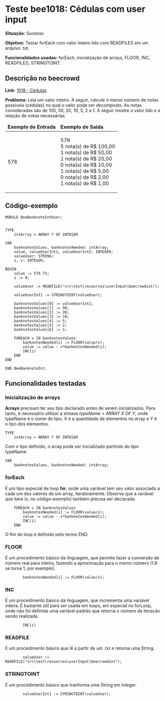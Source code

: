 # Teste bee1018: Cédulas com user input
<b>Situação:</b> Sucesso

<b>Objetivo:</b> Testar forEach com valor inteiro lido com READFILE() em um arquivo .txt.

<b>Funcionalidades usadas:</b> forEach, inicialização de arrays, FLOOR, INC, READFILE(), STRINGTOINT.

## Descrição no beecrowd

<b>Link:</b> [1018 - Cédulas](https://www.beecrowd.com.br/judge/pt/problems/view/1018)

<b>Problema:</b> Leia um valor inteiro. A seguir, calcule o menor número de notas possíveis (cédulas) no qual o valor pode ser decomposto. As notas consideradas são de 100, 50, 20, 10, 5, 2 e 1. A seguir mostre o valor lido e a relação de notas necessárias.

<table>
<thead>
<tr>
  <td><b>Exemplo de Entrada</b></td>
  <td><b>Exemplo de Saída</b></td>
</tr>
</thead>
<tbody>
<tr>
<td class="division">
<p>
576</p>
</td>
<td>
<p>
576<br>
5 nota(s) de R$ 100,00<br>
1 nota(s) de R$ 50,00<br>
1 nota(s) de R$ 20,00<br>
0 nota(s) de R$ 10,00<br>
1 nota(s) de R$ 5,00<br>
0 nota(s) de R$ 2,00<br>
1 nota(s) de R$ 1,00</p>
</td>
</tr>
</tbody>
</table>

## Código-exemplo

```
MODULE BeeBanknoteIntUser;


TYPE
	intArray = ARRAY 7 OF INTEGER

VAR
	banknotesValues, banknotesNeeded: intArray;
	value, valueUserInt1, valueUserInt2: INTEGER;
	valueUser: STRING;
	i, v: INTEGER;

BEGIN
	value := 576.73;
	i := 0;

	valueUser := READFILE("src\test\resources\userInput\beecrowdint");
	
	valueUserInt1 := STRINGTOINT(valueUser);
	
	banknotesValues[0] := valueUserInt1;
	banknotesValues[1] := 50;
	banknotesValues[2] := 20;
	banknotesValues[3] := 10;
	banknotesValues[4] := 5;
	banknotesValues[5] := 2;
	banknotesValues[6] := 1;

	FOREACH v IN banknotesValues
		banknotesNeeded[i] := FLOOR(value/v);
		value := value - v*banknotesNeeded[i];
		INC(i)
	END
END

END BeeBanknoteInt.
```

## Funcionalidades testadas
### Inicialização de arrays

<b>Arrays</b> precisam ter seu tipo declarado antes de serem inicializados. Para tanto, é necessário utilizar a sintaxe <i>typeName = ARRAY X OF Y</i>, onde typeName é o nome do tipo, X é a quantidade de elementos no array e Y é o tipo dos elementos.

```
TYPE
	intArray = ARRAY 7 OF INTEGER
```
Com o tipo definido, o array pode ser inicializado partindo do tipo typeName.

```
VAR
	banknotesValues, banknotesNeeded: intArray;
```

### forEach

É um tipo especial de loop <b>for</b>, onde uma variável tem seu valor associado a cada um dos valores de um array, iterativamente. Observe que a variável que itera (v, no código-exemplo) também precisa ser declarada.

```
	FOREACH v IN banknotesValues
		banknotesNeeded[i] := FLOOR(value/v);
		value := value - v*banknotesNeeded[i];
		INC(i)
	END
```

O fim do loop é definido pelo termo END.

### FLOOR

É um procedimento básico da linguagem, que permite fazer a conversão de número real para inteiro, fazendo a aproximação para o menor número (1.8 se torna 1, por exemplo).

```
		banknotesNeeded[i] := FLOOR(value/v);
```

### INC

É um procedimento básico da linguagem, que incrementa uma variável inteira. É bastante útil para ser usada em loops, em especial no forLoop, onde não foi definida uma variável padrão que retorna o número da iteração sendo realizada.

```
		INC(i)
```

### READFILE

É um procedimento básico que lê a partir de um .txt e retorna uma String.

```
		valueUser := READFILE("src\test\resources\userInput\beecrowdint");
```

### STRINGTOINT

É um procedimento básico que tranforma uma String em Integer.

```
		valueUserInt1 := STRINGTOINT(valueUser);
```
